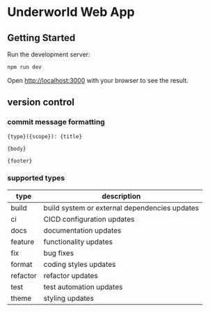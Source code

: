# Underworld Web App

## Getting Started

Run the development server:

```bash
npm run dev
```

Open [http://localhost:3000](http://localhost:3000) with your browser to see the result.

## version control

### commit message formatting
```
{type}({scope}): {title}

{body}

{footer}
```

### supported types
|type|description|
|---|---|
|build|build system or external dependencies updates|
|ci|CICD configuration updates|
|docs|documentation updates|
|feature|functionality updates|
|fix|bug fixes|
|format|coding styles updates|
|refactor|refactor updates|
|test|test automation updates|
|theme|styling updates|
